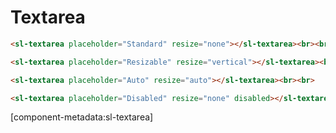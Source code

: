 # Textarea

```html preview
<sl-textarea placeholder="Standard" resize="none"></sl-textarea><br><br>

<sl-textarea placeholder="Resizable" resize="vertical"></sl-textarea><br><br>

<sl-textarea placeholder="Auto" resize="auto"></sl-textarea><br><br>

<sl-textarea placeholder="Disabled" resize="none" disabled></sl-textarea><br><br>
```

[component-metadata:sl-textarea]